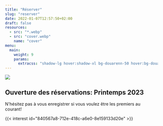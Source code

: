 ```yaml
---
title: "Réserver"
slug: "reserver"
date: 2022-01-07T12:57:50+02:00
draft: false
resources:
  - src: "*.webp"
  - src: "cover.webp"
    name: "cover"
menu:
  main:
    weight: 9
    params:
      extracss: "shadow-lg hover:shadow-xl bg-douarenn-50 hover:bg-douarenn-300 text-white hover:text-white rounded-sm"
---
```


![](cover)

## Ouverture des réservations: Printemps 2023

N'hésitez pas à vous enregistrer si vous voulez être les premiers au courant!

{{< interest id="840567a8-712e-418c-a6e0-8e159133d20e" >}}


